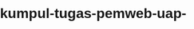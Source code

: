 # kumpul-tugas-pemweb-uap-
<!DOCTYPE html>
<html lang="id">
<head>
    <meta charset="UTF-8">
    <meta name="viewport" content="width=device-width, initial-scale=1.0">
    <title>Tagihan Listrik</title>
    <style>
        body {
            font-family: Arial, sans-serif;
            margin: 0;
            padding: 0;
        }

        .container {
            width: 80%;
            margin: 0 auto;
            padding: 20px;
            border: 1px solid #ccc;
        }

        .header {
            text-align: center;
            font-size: 24px;
            font-weight: bold;
            margin-bottom: 20px;
        }

        .table {
            width: 100%;
            border-collapse: collapse;
        }

        .table th, .table td {
            border: 1px solid #ccc;
            padding: 5px;
        }

        .table th {
            text-align: left;
            font-weight: bold;
        }

        .total {
            font-weight: bold;
            text-align: right;
        }
    </style>
</head>
<body>
<div class="container">
    <h1 class="header">Menghitung Biaya Tagihan Listrik</h1>
    <h2>TAGIHAN LISTRIK</h2>
    <h3>PLN BANDUNG</h3>

    <p>Nama pelanggan: Rambo Budiman</p>
    <p>Kategori: Rumah</p>
    <p>Jumlah Pemakaian: 10 kWh</p>

    <table class="table">
        <thead>
            <tr>
                <th>Jumlah Pemakaian Listrik</th>
                <th>Jumlah</th>
                <th>Tarif per KWH</th>
                <th>Abodemen</th>
                <th>SubTotal</th>
            </tr>
        </thead>
        <tbody>
            <tr>
                <td>1</td>
                <td>1</td>
                <td>500</td>
                <td>30000</td>
                <td>31000</td>
            </tr>
            <tr>
                <td>2</td>
                <td>1000</td>
                <td>30000</td>
                <td>31000</td>
                </tr>
            <tr>
                <td>3</td>
                <td>1500</td>
                <td>30000</td>
                <td>31500</td>
            </tr>
            <tr>
                <td>4</td>
                <td>2000</td>
                <td>30000</td>
                <td>32000</td>
            </tr>
            <tr>
                <td>5</td>
                <td>2500</td>
                <td>30000</td>
                <td>32500</td>
            </tr>
            <tr>
                <td>6</td>
                <td>3000</td>
                <td>30000</td>
                <td>33000</td>
            </tr>
            <tr>
                <td>7</td>
                <td>3500</td>
                <td>30000</td>
                <td>33500</td>
            </tr>
            <tr>
                <td>8</td>
                <td>4000</td>
                <td>30000</td>
                <td>34000</td>
            </tr>
            <tr>
                <td>9</td>
                <td>4500</td>
                <td>30000</td>
                <td>34500</td>
            </tr>
            <tr>
                <td>10</td>
                <td>5000</td>
                <td>30000</td>
                <td>35000</td>
            </tr>
            <tr>
                <td colspan="4">Subtotal</td>
                <td class="total">35000</td>
            </tr>
            <tr>
                <td colspan="4">Pajak</td>
                <td class="total">3500</td>
            </tr>
            <tr>
                <td colspan="5"><strong>Total Bayar</strong></td>
                <td class="total"><strong>38500</strong></td>
            </tr>
        </tbody>
    </table>

    <p><strong>Ketentuan:</strong></p>
    <ul>
        <li>Kategori terbagi menjadi 3 Kategori dengan ketentuan sebagai berikut:</li>
        <li>SOSIAL: Abodemen 10000, Tarif 300, Pajak 0%</li>
        <li>RUMAH
        </body>
        </html>
